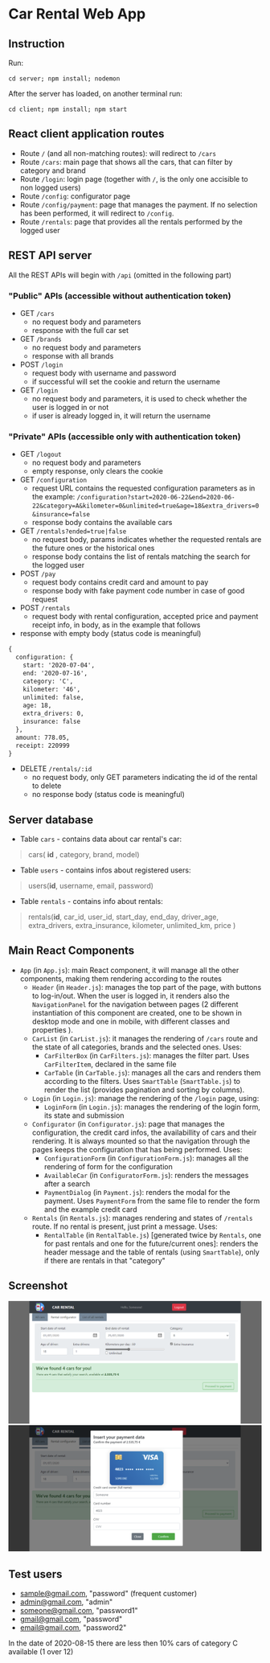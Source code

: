 # Car Rental Web App

## Instruction

Run:

    cd server; npm install; nodemon
  
After the server has loaded, on another terminal run:

    cd client; npm install; npm start

## React client application routes

- Route `/` (and all non-matching routes):  will redirect to `/cars`
- Route `/cars`: main page that shows all the cars, that can filter by category and brand
- Route `/login`: login page (together with `/`, is the only one accisible to non logged users)
- Route `/config`: configurator page
- Route `/config/payment`: page that manages the payment. If no selection has been performed, it will redirect to `/config`.
- Route `/rentals`: page that provides all the rentals performed by the logged user


## REST API server

All the REST APIs will begin with `/api` (omitted in the following part)


### "Public" APIs (accessible without authentication token)

- GET `/cars` 
  - no request body and parameters
  - response with the full car set
- GET `/brands`
  - no request body and parameters
  - response with all brands
- POST `/login`
  - request body with username and password
  - if successful will set the cookie and return the username
- GET `/login`
  - no request body and parameters, it is used to check whether the user is logged in or not
  - if user is already  logged in, it will return the username

### "Private" APIs (accessible only with authentication token)

- GET `/logout`
  - no request body and parameters
  - empty response, only clears the cookie
- GET `/configuration` 
  - request URL contains the requested configuration parameters as in the example:
`/configuration?start=2020-06-22&end=2020-06-22&category=A&kilometer=0&unlimited=true&age=18&extra_drivers=0&insurance=false`
  - response body contains the available cars
- GET `/rentals?ended=true|false` 
  - no request body, params indicates whether the requested rentals are the future ones or the historical ones
  - response body contains the list of rentals matching the search for the logged user
- POST `/pay`
  - request body contains credit card and amount to pay
  - response body with fake payment code number in case of good request
- POST `/rentals` 
  - request body with rental configuration, accepted price and payment receipt info, in body, as in the example that follows
-  response with empty body (status code is meaningful)
```
{
  configuration: {
    start: '2020-07-04',
    end: '2020-07-16',
    category: 'C',
    kilometer: '46',
    unlimited: false,
    age: 18,
    extra_drivers: 0,
    insurance: false
  },
  amount: 778.05,
  receipt: 220999
}
```
 
- DELETE `/rentals/:id`
  - no request body, only GET parameters indicating the id of the rental to delete
  - no response body (status code is meaningful)

## Server database

- Table `cars` - contains data about car rental's car:
 >cars(	__id__ , category, brand, model)
- Table `users` - contains infos about registered users:
 > users(__id__, username, email,  password)
- Table `rentals` - contains info about rentals:
 > rentals(__id__, car_id, user_id, start_day, end_day, driver_age, extra_drivers, extra_insurance, kilometer, unlimited_km, price )


## Main React Components

- `App` (in `App.js`): main React component, it will manage all the other components, making them rendering according to the routes
  - `Header` (in `Header.js`): manages the top part of the page, with buttons to log-in/out. When the user is logged in, it renders also the `NavigationPanel` for the navigation between pages (2 different instantiation of this component are created, one to be shown in desktop mode and one in mobile, with different classes and properties ).
  - `CarList` (in `CarList.js`): it manages the rendering of `/cars` route and the state of all categories, brands and the selected ones. Uses:
    - `CarFilterBox` (in `CarFilters.js`): manages the filter part. Uses `CarFilterItem`, declared in the same file
    - `CarTable` (in `CarTable.js`): manages all the cars and renders them according to the filters. Uses `SmartTable` (`SmartTable.js`) to render the list (provides pagination and sorting by columns).
  - `Login` (in `Login.js`): manage the rendering of the `/login` page, using:
    - `LoginForm` (in `Login.js`): manages the rendering of the login form, its state and submission
  -  `Configurator` (in `Configurator.js`): page that manages the configuration, the credit card infos, the availabillity of cars and their rendering. It is always mounted so that the navigation through the pages keeps the configuration that has being performed. Uses:
      - `ConfigurationForm` (in `ConfigurationForm.js`): manages all the rendering of form for the configuration
      -  `AvailableCar` (in `ConfiguratorForm.js`): renders the messages after a search
      - `PaymentDialog` (in `Payment.js`): renders the modal for the payment. Uses `PaymentForm` from the same file to render the form and the example credit card
  - `Rentals` (in `Rentals.js`): manages rendering and states of `/rentals` route. If no rental is present, just print a message. Uses:
     - `RentalTable` (in `RentalTable.js`) [generated twice by `Rentals`, one for past rentals and one for the future/current ones]: renders the header message and the table of rentals (using `SmartTable`), only if there are rentals in that "category"

## Screenshot


![Configurator Screenshot](./img/screenshot.jpg)
![Configurator PaymentForm Screenshot](./img/screenshot_payment.jpg)

## Test users

* sample@gmail.com, "password" (frequent customer)
* admin@gmail.com, "admin"
* someone@gmail.com, "password1"
* gmail@gmail.com, "password"
* email@gmail.com, "password2" 

In the date of 2020-08-15 there are less then 10% cars of category C available (1 over 12)
